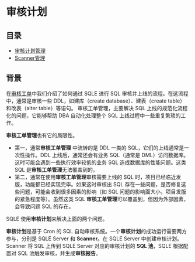 # 审核计划

## 目录
* [审核计划管理](auditplan_management.md)
* [Scanner管理](scanner_management.md)

## 背景
在[审核工单](../3.3_auditworkflow/overview.md)中我们介绍了如何通过 SQLE 进行 SQL 审核并上线的流程。在这流程中，通常是审核一些 DDL，如建库（create database）、建表（create table）和改表（alter table）等语句。
审核工单管理，主要解决 SQL 上线的规范化流程化的问题，它能够帮助 DBA 自动化处理整个 SQL 上线过程中一些重复繁琐的工作。

**审核工单管理**也有它的局限性。

* 第一，通常**审核工单管理** 中流转的是 DDL 一类的 SQL，它们的上线通常是一次性操作。DDL 上线后，通常还会有业务 SQL（通常是 DML）访问数据库。这时可能会遇到一些执行效率较低的业务 SQL 造成数据库的性能问题。这类 SQL 是**审核工单管理**无法覆盖到的。
* 第二，通常在使用**审核工单管理**审核需要上线的 SQL 时，项目已经临近发版，功能都已经实现完毕。如果这时审核出 SQL 存在一些问题，是否修复这些问题，可能会收到很多因素的影响（如 SQL 问题的影响面大小，项目发版的紧急程度等）。虽然这类 SQL **审核工单管理**可以覆盖到，但因为外部因素，会导致问题 SQL 的存在。

SQLE 使用**审核计划**来解决上面的两个问题。

**审核计划**是基于 Cron 的 SQL 自动审核系统。一个**审核计划**的成功运行需要两方参与，分别是 SQLE Server 和 **Scanner**。在 SQLE Server 中创建审核计划。Scanner 将 SQL 上传到 SQLE Server 对应的审核计划的 **SQL 池**，SQLE 根据配置对 SQL 池触发审核，并生成**审核报告**。